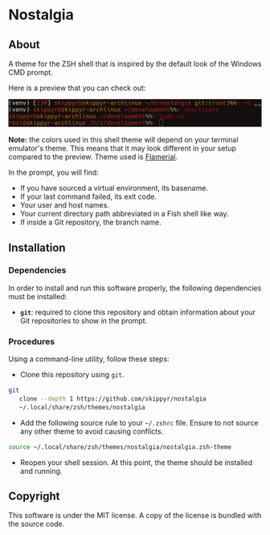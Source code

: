 # Nostalgia

## About

A theme for the ZSH shell that is inspired by the default look of the Windows
CMD prompt.

Here is a preview that you can check out:

![](preview.png)

**Note:** the colors used in this shell theme will depend on your terminal
emulator's theme. This means that it may look different in your setup compared
to the preview. Theme used is [Flamerial](https://github.com/skippyr/flamerial).

In the prompt, you will find:

-	If you have sourced a virtual environment, its basename.
-	If your last command failed, its exit code.
-	Your user and host names.
-	Your current directory path abbreviated in a Fish shell like way.
-	If inside a Git repository, the branch name.

## Installation

### Dependencies

In order to install and run this software properly, the following dependencies
must be installed:

-	**`git`**: required to clone this repository and obtain information about
	your Git repositories to show in the prompt.

### Procedures

Using a command-line utility, follow these steps:

-	Clone this repository using `git`.

```bash
git                                                                            \
   clone --depth 1 https://github.com/skippyr/nostalgia                        \
   ~/.local/share/zsh/themes/nostalgia
```

-	Add the following source rule to your `~/.zshrc` file. Ensure to not source
	any other theme to avoid causing conflicts.

```bash
source ~/.local/share/zsh/themes/nostalgia/nostalgia.zsh-theme
```

-	Reopen your shell session. At this point, the theme should be installed and
	running.

## Copyright

This software is under the MIT license. A copy of the license is bundled with
the source code.
